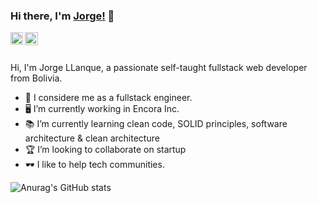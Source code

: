 ### Hi there, I'm [Jorge!](https://github.com/jorge-llanque) 👋

<a href="https://www.linkedin.com/in/jorgellanque/">
  <img align="left" alt="Jorge LLanque | LinkedIn" width="20px" src="https://cdn.iconscout.com/icon/free/png-256/linkedin-2506794-2100694.png" />
</a>
<a href="https://twitter.com/codeforever">
  <img align="left" alt="Jorge LLanque | Twitter" width="21px" src="https://raw.githubusercontent.com/anuraghazra/anuraghazra/master/assets/twitter.svg" />
</a>

<br />
<br />

Hi, I'm Jorge LLanque, a passionate self-taught fullstack web developer from Bolivia.

- 🥉 I considere me as a fullstack engineer.
- 🖥 I’m currently working in Encora Inc.
- 📚 I’m currently learning clean code, SOLID principles, software architecture & clean architecture
- 🏆 I’m looking to collaborate on startup
- 🕶 I like to help tech communities.


![Anurag's GitHub stats](https://github-readme-stats.vercel.app/api?username=jorge-llanque&show_icons=true&theme=radical)
